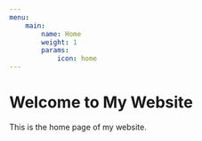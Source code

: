 ```yaml
---
menu:
    main:
        name: Home
        weight: 1
        params:
            icon: home
---
```

# Welcome to My Website

This is the home page of my website.
